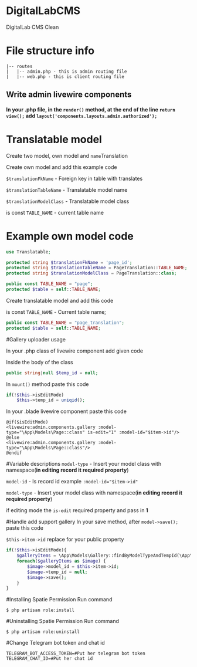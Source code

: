 # DigitalLabCMS
 DigitalLab CMS Clean

# File structure info

```text
|-- routes
|   |-- admin.php - this is admin routing file
|   |-- web.php - this is client routing file
```

## Write admin livewire components
#### In your .php file, in the `render()` method, at the end of the line `return view();` add `layout('components.layouts.admin.authorized');`


# Translatable model
Create two model, own model and `name`Translation

Create own model and add this example code

`$translationFkName` - Foreign key in table with translates

`$translationTableName` - Translatable model name

`$translationModelClass` - Translatable model class

is const `TABLE_NAME` - current table name 

# Example own model code 
```php
use Translatable;

protected string $translationFkName = 'page_id';
protected string $translationTableName = PageTranslation::TABLE_NAME;
protected string $translationModelClass = PageTranslation::class;

public const TABLE_NAME = "page";
protected $table = self::TABLE_NAME;
```

Create translatable model and add this code

is const `TABLE_NAME` - Current table name;
```php
public const TABLE_NAME = "page_translation";
protected $table = self::TABLE_NAME;
```

#Gallery uploader usage

In your .php class of livewire component add given code

Inside the body of the class
```php
public string|null $temp_id = null;
```

In `mount()` method paste this code
```php
if(!$this->isEditMode)
    $this->temp_id = uniqid();
```

In your .blade livewire component paste this code
```blade
@if($isEditMode)
<livewire:admin.components.gallery :model-type="\App\Models\Page::class" is-edit="1" :model-id="$item->id"/>
@else
<livewire:admin.components.gallery :model-type="\App\Models\Page::class"/>
@endif
```

#Variable descriptions
`model-type` - Insert your model class with namespace(**in editing record it required property**)

`model-id` - Is record id example `:model-id="$item->id"`

`model-type` - Insert your model class with namespace(**in editing record it required property**)

if editing mode the `is-edit` required property and pass in **1**

#Handle add support gallery
In your save method, after `model->save();` paste this code

`$this->item->id` replace for your public property
```php
if(!$this->isEditMode){
    $galleryItems = \App\Models\Gallery::findByModelTypeAndTempId(\App\Models\Page::class, $this->temp_id);
    foreach($galleryItems as $image) {
        $image->model_id = $this->item->id;
        $image->temp_id = null;
        $image->save();
    }
}
```

#Installing Spatie Permission
Run command

```shell
$ php artisan role:install
```
#Uninstalling Spatie Permission
Run command

```shell
$ php artisan role:uninstall
```

#Change Telegram bot token and chat id
```dotenv
TELEGRAM_BOT_ACCESS_TOKEN=#Put her telegram bot token
TELEGRAM_CHAT_ID=#Put her chat id
```

